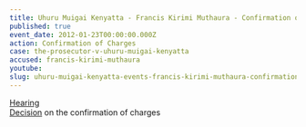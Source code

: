```yaml
---
title: Uhuru Muigai Kenyatta - Francis Kirimi Muthaura - Confirmation of Charges
published: true
event_date: 2012-01-23T00:00:00.000Z
action: Confirmation of Charges
case: the-prosecutor-v-uhuru-muigai-kenyatta
accused: francis-kirimi-muthaura
youtube:
slug: uhuru-muigai-kenyatta-events-francis-kirimi-muthaura-confirmation-of-charges
---
```



[Hearing](https://youtu.be/jnyc7x9a3jI)
<br>[Decision](https://www.icc-cpi.int/iccdocs/doc/doc1314543.pdf) on the confirmation of charges